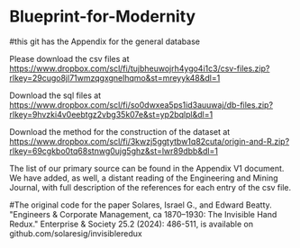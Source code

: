 # Blueprint-for-Modernity

#this git has the Appendix for the general database

Please download the csv files at https://www.dropbox.com/scl/fi/tujbheuwojrh4ygo4i1c3/csv-files.zip?rlkey=29cugo8jl71wmzqgxgnelhqmo&st=mreyyk48&dl=1

Download the sql files at https://www.dropbox.com/scl/fi/so0dwxea5ps1id3auuwaj/db-files.zip?rlkey=9hvzki4v0eebtgz2vbg35k07e&st=yp2bqlpl&dl=1

Download the method for the construction of the dataset at https://www.dropbox.com/scl/fi/3kwzj5ggtytbw1q82cuta/origin-and-R.zip?rlkey=69cgkbo0tq68stnwg0ujg5ghz&st=lwr89dbb&dl=1

The list of our primary source can be found in the Appendix V1 document. We have added, as well, a distant reading of the Engineering and Mining Journal, with full description of the references for each entry of the csv file. 


#The original code for the paper Solares, Israel G., and Edward Beatty. "Engineers & Corporate Management, ca 1870–1930: The Invisible Hand Redux." Enterprise & Society 25.2 (2024): 486-511, is available on github.com/solaresig/invisibleredux
